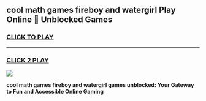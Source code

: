 
## cool math games fireboy and watergirl Play Online 👋 Unblocked Games
<h3>
<a href="https://news.freeplayer.one?title=cool_math_games_fireboy_and_watergirl&ref=17CMG">CLICK TO PLAY</a></h3>
<hr>

<h3>
<a href="https://news.freeplayer.one?title=cool_math_games_fireboy_and_watergirl&ref=17CMG">CLICK 2 PLAY</a>
  
</h3>

<a href="https://news.freeplayer.one?title=cool_math_games_fireboy_and_watergirl&ref=17CMG/"><img src="https://clearcache.store/games.png"></a>


**cool math games fireboy and watergirl games unblocked: Your Gateway to Fun and Accessible Online Gaming**
